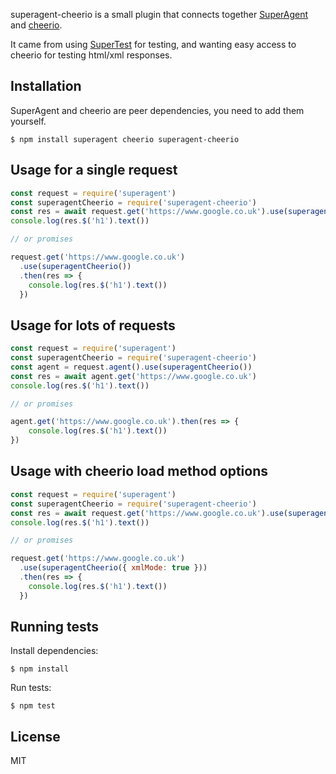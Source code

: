 superagent-cheerio is a small plugin that connects together [SuperAgent](https://www.npmjs.com/package/superagent) and [cheerio](https://www.npmjs.com/package/cheerio).

It came from using [SuperTest](https://www.npmjs.com/package/supertest) for testing, and wanting easy access to cheerio for testing html/xml responses.

## Installation

SuperAgent and cheerio are peer dependencies, you need to add them yourself.

```
$ npm install superagent cheerio superagent-cheerio
```

## Usage for a single request

```js
const request = require('superagent')
const superagentCheerio = require('superagent-cheerio')
const res = await request.get('https://www.google.co.uk').use(superagentCheerio())
console.log(res.$('h1').text())

// or promises

request.get('https://www.google.co.uk')
  .use(superagentCheerio())
  .then(res => {
    console.log(res.$('h1').text())
  })

```

## Usage for lots of requests

```js
const request = require('superagent')
const superagentCheerio = require('superagent-cheerio')
const agent = request.agent().use(superagentCheerio())
const res = await agent.get('https://www.google.co.uk')
console.log(res.$('h1').text())

// or promises

agent.get('https://www.google.co.uk').then(res => {
    console.log(res.$('h1').text())
})

```

## Usage with cheerio load method options

```js
const request = require('superagent')
const superagentCheerio = require('superagent-cheerio')
const res = await request.get('https://www.google.co.uk').use(superagentCheerio({ xmlMode: true }))
console.log(res.$('h1').text())

// or promises

request.get('https://www.google.co.uk')
  .use(superagentCheerio({ xmlMode: true }))
  .then(res => {
    console.log(res.$('h1').text())
  })

```

## Running tests

Install dependencies:

```shell
$ npm install
```
Run tests:

```shell
$ npm test
```

## License

MIT